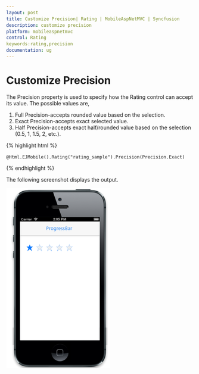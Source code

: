```yaml
---
layout: post
title: Customize Precision| Rating | MobileAspNetMVC | Syncfusion
description: customize precision
platform: mobileaspnetmvc
control: Rating
keywords:rating,precision
documentation: ug
---
```


# Customize Precision

The Precision property is used to specify how the Rating control can accept its value. The possible values are,

1. Full Precision-accepts rounded value based on the selection.
2. Exact Precision-accepts exact selected value.
3. Half Precision-accepts exact half/rounded value based on the selection (0.5, 1, 1.5, 2, etc.).



{% highlight html %}

    @Html.EJMobile().Rating("rating_sample").Precision(Precision.Exact)

{% endhighlight %}

The following screenshot displays the output.                        

![](Customize-Precision_images/Customize-Precision_img1.png)


